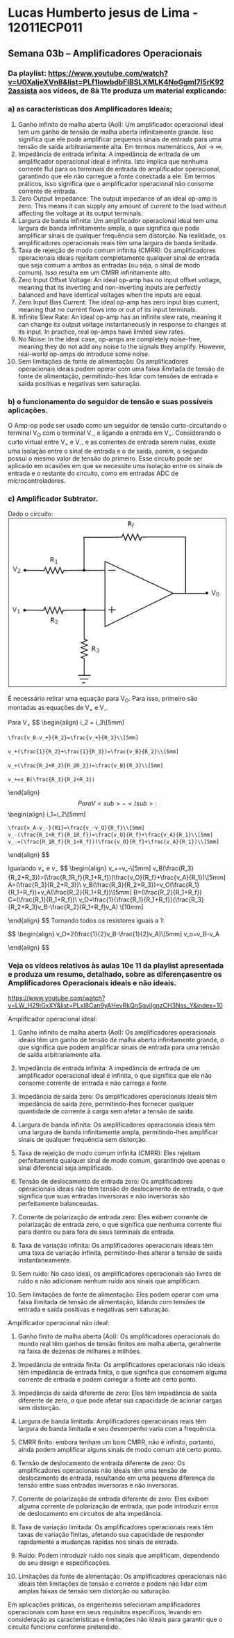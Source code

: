 # Lucas Humberto jesus de Lima - 12011ECP011

## Semana 03b – Amplificadores Operacionais

### Da playlist: https://www.youtube.com/watch?v=U0XaljeXVn8&list=PLf1lowbdbFIBSLXMLK4NoGgml7l5rK922assista aos vídeos, de 8à 11e produza um material explicando: 
### a) as características dos Amplificadores Ideais;

1. Ganho infinito de malha aberta (Aol): Um amplificador operacional ideal tem um ganho de tensão de malha aberta infinitamente grande. Isso significa que ele pode amplificar pequenos sinais de entrada para uma tensão de saída arbitrariamente alta. Em termos matemáticos, Aol → ∞.
1. Impedância de entrada infinita: A impedância de entrada de um amplificador operacional ideal é infinita. Isto implica que nenhuma corrente flui para os terminais de entrada do amplificador operacional, garantindo que ele não carregue a fonte conectada a ele. Em termos práticos, isso significa que o amplificador operacional não consome corrente de entrada.
1. Zero Output Impedance: The output impedance of an ideal op-amp is zero. This means it can supply any amount of current to the load without affecting the voltage at its output terminals.
1. Largura de banda infinita: Um amplificador operacional ideal tem uma largura de banda infinitamente ampla, o que significa que pode amplificar sinais de qualquer frequência sem distorção. Na realidade, os amplificadores operacionais reais têm uma largura de banda limitada.
1. Taxa de rejeição de modo comum infinita (CMRR): Os amplificadores operacionais ideais rejeitam completamente qualquer sinal de entrada que seja comum a ambas as entradas (ou seja, o sinal de modo comum). Isso resulta em um CMRR infinitamente alto.
1. Zero Input Offset Voltage: An ideal op-amp has no input offset voltage, meaning that its inverting and non-inverting inputs are perfectly balanced and have identical voltages when the inputs are equal.
1. Zero Input Bias Current: The ideal op-amp has zero input bias current, meaning that no current flows into or out of its input terminals.
1. Infinite Slew Rate: An ideal op-amp has an infinite slew rate, meaning it can change its output voltage instantaneously in response to changes at its input. In practice, real op-amps have limited slew rates.
1. No Noise: In the ideal case, op-amps are completely noise-free, meaning they do not add any noise to the signals they amplify. However, real-world op-amps do introduce some noise.
1. Sem limitações de fonte de alimentação: Os amplificadores operacionais ideais podem operar com uma faixa ilimitada de tensão de fonte de alimentação, permitindo-lhes lidar com tensões de entrada e saída positivas e negativas sem saturação.


### b) o funcionamento do seguidor de tensão e suas possíveis aplicações.

O Amp-op pode ser usado como um seguidor de tensão curto-circuitando o terminal V<sub>O</sub> com o terminal V<sub>-</sub>, e ligando a entrada em V<sub>+</sub>. Considerando o curto virtual entre V<sub>+</sub> e V<sub>-</sub>, e as correntes de entrada serem nulas, existe uma isolação entre o sinal de entrada e o de saída, porém, o segundo possui o mesmo valor de tensão do primeiro. Esse circuito pode ser aplicado em ocasiões em que se necessite uma isolação entre os sinais de entrada e o restante do circuito, como em entradas ADC de microcontroladores.

### c) Amplificador Subtrator.

Dado o circuito:
![exemplo de circuito subtrator](/3b/imagens/subtractor.jpg)

É necessário retirar uma equação para V<sub>O</sub>. Para isso, primeiro são montadas as equações de V<sub>+</sub> e V<sub>-</sub>.

Para V<sub>+</sub>
$$
\begin{align}
    i_2 = i_3\\[5mm]
    
    \frac{v_B-v_+}{R_2}=\frac{v_+}{R_3}\\[5mm]
    
    v_+(\frac{1}{R_2}+\frac{1}{R_3})=\frac{v_B}{R_2}\\[5mm]
    
    v_+(\frac{R_2+R_3}{R_2R_3})=\frac{v_B}{R_3}\\[5mm]
    
    v_+=v_B(\frac{R_3}{R_2+R_3})
    
\end{align}
$$
Para V<sub>-</sub>:
$$
\begin{align}
    i_1=i_2\\[5mm]

    \frac{v_A-v_-}{R1}=\frac{v_-v_O}{R_f}\\[5mm]
    v_-(\frac{R_1+R_f}{R_1R_f})=\frac{v_O}{R_f}+\frac{v_A}{R_1}\\[5mm]
    v_-=(\frac{R_1R_f}{R_1+R_f})(\frac{v_O}{R_f}+\frac{v_A}{R_1})\\[5mm]

\end{align}
$$

Igualando $v_+$ e $v_-$
$$
\begin{align}
    v_+=v_-\\[5mm]
    v_B(\frac{R_3}{R_2+R_3})=(\frac{R_1R_f}{R_1+R_f})(\frac{v_O}{R_f}+\frac{v_A}{R_1})\\[5mm]
    A=(\frac{R_3}{R_2+R_3})\\
    v_B(\frac{R_3}{R_2+R_3})=v_O(\frac{R_1}{R_1+R_f})+v_A(\frac{R_2}{R_1+R_f})\\[5mm]
    B=(\frac{R_2}{R_1+R_f})\
    C=(\frac{R_1}{R_1+R_f})\\
    v_O=\frac{1}{\frac{R_1}{R_1+R_f}}(\frac{R_3}{R_2+R_3}v_B-\frac{R_2}{R_1+R_f}v_A) \\[10mm]

\end{align}
$$
Tornando todos os resistores iguais a 1:

$$
\begin{align}
   v_O=2(\frac{1}{2}v_B-\frac{1}{2}v_A)\\[5mm]
   v_o=v_B-v_A

\end{align}
$$




### Veja os vídeos relativos às aulas 10e 11 da playlist apresentada e produza um resumo, detalhado, sobre as diferençasentre os Amplificadores Operacionais ideais e não ideais.
https://www.youtube.com/watch?v=LW_H29iGxXY&list=PLxI8Can9yAHevRkQnSgviIgnzCH3Nss_Y&index=10

Amplificador operacional ideal:

1. Ganho infinito de malha aberta (Aol): Os amplificadores operacionais ideais têm um ganho de tensão de malha aberta infinitamente grande, o que significa que podem amplificar sinais de entrada para uma tensão de saída arbitrariamente alta.

1. Impedância de entrada infinita: A impedância de entrada de um amplificador operacional ideal é infinita, o que significa que ele não consome corrente de entrada e não carrega a fonte.

1. Impedância de saída zero: Os amplificadores operacionais ideais têm impedância de saída zero, permitindo-lhes fornecer qualquer quantidade de corrente à carga sem afetar a tensão de saída.

1. Largura de banda infinita: Os amplificadores operacionais ideais têm uma largura de banda infinitamente ampla, permitindo-lhes amplificar sinais de qualquer frequência sem distorção.

1. Taxa de rejeição de modo comum infinita (CMRR): Eles rejeitam perfeitamente qualquer sinal de modo comum, garantindo que apenas o sinal diferencial seja amplificado.

1. Tensão de deslocamento de entrada zero: Os amplificadores operacionais ideais não têm tensão de deslocamento de entrada, o que significa que suas entradas inversoras e não inversoras são perfeitamente balanceadas.

1. Corrente de polarização de entrada zero: Eles exibem corrente de polarização de entrada zero, o que significa que nenhuma corrente flui para dentro ou para fora de seus terminais de entrada.

1. Taxa de variação infinita: Os amplificadores operacionais ideais têm uma taxa de variação infinita, permitindo-lhes alterar a tensão de saída instantaneamente.

1. Sem ruído: No caso ideal, os amplificadores operacionais são livres de ruído e não adicionam nenhum ruído aos sinais que amplificam.

1. Sem limitações de fonte de alimentação: Eles podem operar com uma faixa ilimitada de tensão de alimentação, lidando com tensões de entrada e saída positivas e negativas sem saturação.

Amplificador operacional não ideal:

1. Ganho finito de malha aberta (Aol): Os amplificadores operacionais do mundo real têm ganhos de tensão finitos em malha aberta, geralmente na faixa de dezenas de milhares a milhões.

1. Impedância de entrada finita: Os amplificadores operacionais não ideais têm impedância de entrada finita, o que significa que consomem alguma corrente de entrada e podem carregar a fonte até certo ponto.

1. Impedância de saída diferente de zero: Eles têm impedância de saída diferente de zero, o que pode afetar sua capacidade de acionar cargas sem distorção.

1. Largura de banda limitada: Amplificadores operacionais reais têm largura de banda limitada e seu desempenho varia com a frequência.

1. CMRR finito: embora tenham um bom CMRR, não é infinito, portanto, ainda podem amplificar alguns sinais de modo comum até certo ponto.

1. Tensão de deslocamento de entrada diferente de zero: Os amplificadores operacionais não ideais têm uma tensão de deslocamento de entrada, resultando em uma pequena diferença de tensão entre suas entradas inversoras e não inversoras.

1. Corrente de polarização de entrada diferente de zero: Eles exibem alguma corrente de polarização de entrada, que pode introduzir erros de deslocamento em circuitos de alta impedância.

1. Taxa de variação limitada: Os amplificadores operacionais reais têm taxas de variação finitas, afetando sua capacidade de responder rapidamente a mudanças rápidas nos sinais de entrada.

1. Ruído: Podem introduzir ruído nos sinais que amplificam, dependendo do seu design e especificações.

1. Limitações da fonte de alimentação: Os amplificadores operacionais não ideais têm limitações de tensão e corrente e podem não lidar com amplas faixas de tensão sem distorção ou saturação.

Em aplicações práticas, os engenheiros selecionam amplificadores operacionais com base em seus requisitos específicos, levando em consideração as características e limitações não ideais para garantir que o circuito funcione conforme pretendido.